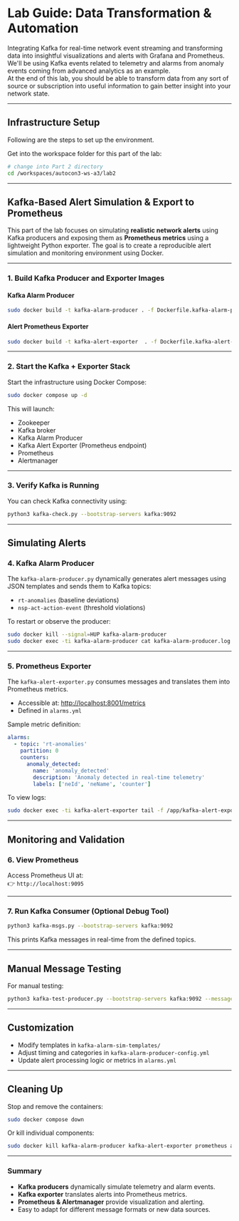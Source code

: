 # **Lab Guide: Data Transformation & Automation**

Integrating Kafka for real-time network event streaming and transforming data into insightful visualizations and alerts with Grafana and Prometheus. We'll be using Kafka events related to telemetry and alarms from anomaly events coming from advanced analytics as an example.  
At the end of this lab, you should be able to transform data from any sort of source or subscription into useful information to gain better insight into your network state.

---

## Infrastructure Setup

Following are the steps to set up the environment.

Get into the workspace folder for this part of the lab:

```bash
# change into Part 2 directory
cd /workspaces/autocon3-ws-a3/lab2
```

---

## **Kafka-Based Alert Simulation & Export to Prometheus**

This part of the lab focuses on simulating **realistic network alerts** using Kafka producers and exposing them as **Prometheus metrics** using a lightweight Python exporter. The goal is to create a reproducible alert simulation and monitoring environment using Docker.

---

### **1. Build Kafka Producer and Exporter Images**

#### Kafka Alarm Producer
```bash
sudo docker build -t kafka-alarm-producer . -f Dockerfile.kafka-alarm-producer
```

#### Alert Prometheus Exporter
```bash
sudo docker build -t kafka-alert-exporter  . -f Dockerfile.kafka-alert-exporter
```

---

### **2. Start the Kafka + Exporter Stack**

Start the infrastructure using Docker Compose:
```bash
sudo docker compose up -d
```

This will launch:
- Zookeeper
- Kafka broker
- Kafka Alarm Producer
- Kafka Alert Exporter (Prometheus endpoint)
- Prometheus
- Alertmanager

---

### **3. Verify Kafka is Running**

You can check Kafka connectivity using:
```bash
python3 kafka-check.py --bootstrap-servers kafka:9092
```

---

## **Simulating Alerts**

### **4. Kafka Alarm Producer**

The `kafka-alarm-producer.py` dynamically generates alert messages using JSON templates and sends them to Kafka topics:
- `rt-anomalies` (baseline deviations)
- `nsp-act-action-event` (threshold violations)

To restart or observe the producer:
```bash
sudo docker kill --signal=HUP kafka-alarm-producer
sudo docker exec -ti kafka-alarm-producer cat kafka-alarm-producer.log
```

---

### **5. Prometheus Exporter**

The `kafka-alert-exporter.py` consumes messages and translates them into Prometheus metrics.

- Accessible at: [http://localhost:8001/metrics](http://localhost:8001/metrics)
- Defined in `alarms.yml`

Sample metric definition:
```yaml
alarms:
  - topic: 'rt-anomalies'
    partition: 0
    counters:
      anomaly_detected:
        name: 'anomaly_detected'
        description: 'Anomaly detected in real-time telemetry'
        labels: ['neId', 'neName', 'counter']
```

To view logs:
```bash
sudo docker exec -ti kafka-alert-exporter tail -f /app/kafka-alert-exporter.log
```

---

## **Monitoring and Validation**

### **6. View Prometheus**

Access Prometheus UI at:  
👉 `http://localhost:9095`

---

### **7. Run Kafka Consumer (Optional Debug Tool)**

```bash
python3 kafka-msgs.py --bootstrap-servers kafka:9092
```

This prints Kafka messages in real-time from the defined topics.

---

## **Manual Message Testing**

For manual testing:
```bash
python3 kafka-test-producer.py --bootstrap-servers kafka:9092 --message "This is a test message"
```

---

## **Customization**

- Modify templates in `kafka-alarm-sim-templates/`
- Adjust timing and categories in `kafka-alarm-producer-config.yml`
- Update alert processing logic or metrics in `alarms.yml`

---

## **Cleaning Up**

Stop and remove the containers:
```bash
sudo docker compose down
```

Or kill individual components:
```bash
sudo docker kill kafka-alarm-producer kafka-alert-exporter prometheus alertmanager
```

---

### **Summary**

- **Kafka producers** dynamically simulate telemetry and alarm events.
- **Kafka exporter** translates alerts into Prometheus metrics.
- **Prometheus & Alertmanager** provide visualization and alerting.
- Easy to adapt for different message formats or new data sources.

